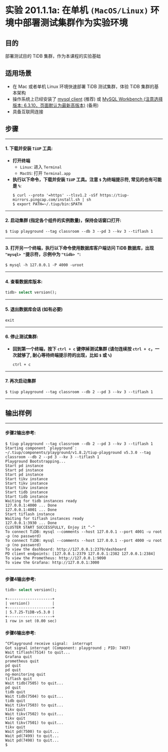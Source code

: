 # **实验 201.1.1a: 在单机 `(MacOS/Linux)` 环境中部署测试集群作为实验环境**

## **目的**
部署测试目的 TiDB 集群，作为本课程的实验基础

## **适用场景**
+ 在 Mac 或者单机 Linux 环境快速部署 TiDB 测试集群，体验 TiDB 集群的基本架构
+ 操作系统上已经安装了 [mysql client](https://cn.bing.com/search?q=MacOS+mysql+client+%E5%AE%89%E8%A3%85) (推荐) 或 [MySQL Workbench (注意选择版本: 6.3.10，页面默认为最新高版本)](https://downloads.mysql.com/archives/workbench/) (备用)
+ 具备互联网连接

## **步骤**

****************************
#### 1. 下载并安装 `TiUP` 工具:
+ **打开终端**
  + `Linux`: 进入 `Terminal`
  + `MacOS`: 打开 `Terminal.app`
+ **执行以下命令，下载并安装 `TiUP` 工具。注意 `$` 为终端提示符, 常见的也有可能是 `%`**:
  ```
  $ curl --proto '=https' --tlsv1.2 -sSf https://tiup-mirrors.pingcap.com/install.sh | sh
  $ export PATH=~/.tiup/bin:$PATH
  ```

****************************
#### 2. 启动集群 (指定各个组件的实例数量)，保持会话窗口打开:
```
$ tiup playground --tag classroom --db 3 --pd 3 --kv 3 --tiflash 1
```

****************************
#### 3. 打开另一个终端，执行以下命令使用数据库客户端访问 TiDB 数据库，出现 `"mysql> "`提示符，示例中为 `"tidb> "`:
```
$ mysql -h 127.0.0.1 -P 4000 -uroot
```

****************************
#### 4. 查看数据库版本:
```sql
tidb> select version();
```

****************************
#### 5. 退出数据库会话 (如有必要)
```
exit
```

****************************
#### 6. 停止测试集群:
+ **回到第一个终端，按下 `ctrl + c` 键停掉测试集群 (请勿连续按 `ctrl + c`，一次就够了, 耐心等待终端提示符的出现，比如 `$` 或 `%`)**
  ```
  ctrl + c
  ```

****************************
#### 7. 再次启动集群
```
$ tiup playground --tag classroom --db 2 --pd 3 --kv 3 --tiflash 1
```

****************************
## **输出样例**

****************************
#### **步骤2输出参考:**
```
$ tiup playground --tag classroom --db 2 --pd 3 --kv 3 --tiflash 1
Starting component `playground`: ~/.tiup/components/playground/v1.8.2/tiup-playground v5.3.0 --tag classroom --db 2 --pd 3 --kv 3 --tiflash 1
Playground Bootstrapping...
Start pd instance
Start pd instance
Start pd instance
Start tikv instance
Start tikv instance
Start tikv instance
Start tidb instance
Start tidb instance
Waiting for tidb instances ready
127.0.0.1:4000 ... Done
127.0.0.1:4001 ... Done
Start tiflash instance
Waiting for tiflash instances ready
127.0.0.1:3930 ... Done
CLUSTER START SUCCESSFULLY, Enjoy it ^-^
To connect TiDB: mysql --comments --host 127.0.0.1 --port 4001 -u root -p (no password)
To connect TiDB: mysql --comments --host 127.0.0.1 --port 4000 -u root -p (no password)
To view the dashboard: http://127.0.0.1:2379/dashboard
PD client endpoints: [127.0.0.1:2379 127.0.0.1:2382 127.0.0.1:2384]
To view the Prometheus: http://127.0.0.1:9090
To view the Grafana: http://127.0.0.1:3000
```

****************************
#### 步骤4输出参考:
```sql
tidb> select version();
```
```
+--------------------+
| version()          |
+--------------------+
| 5.7.25-TiDB-v5.3.0 |
+--------------------+
1 row in set (0.00 sec)
```

#### 步骤6输出参考:
```
^CPlayground receive signal:  interrupt
Got signal interrupt (Component: playground ; PID: 7497)
Wait tiflash(7514) to quit...
Grafana quit
prometheus quit
pd quit
pd quit
ng-monitoring quit
tiflash quit
Wait tidb(7505) to quit...
pd quit
tidb quit
Wait tidb(7504) to quit...
tidb quit
Wait tikv(7503) to quit...
tikv quit
Wait tikv(7502) to quit...
tikv quit
Wait tikv(7501) to quit...
tikv quit
Wait pd(7500) to quit...
Wait pd(7499) to quit...
Wait pd(7498) to quit...
$
```